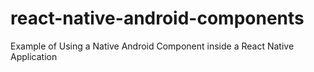 # react-native-android-components
Example of Using a Native Android Component inside a React Native Application
